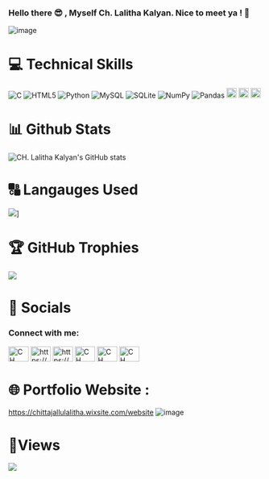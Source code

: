 ###   Hello there 😎 , Myself Ch. Lalitha Kalyan. Nice to meet ya ! 🤝

![image](https://user-images.githubusercontent.com/77020331/198872023-9fd4f566-a4ad-44c0-bea6-c04674239593.png)

# 💻 Technical Skills
![C](https://img.shields.io/badge/c-%2300599C.svg?style=for-the-badge&logo=c&logoColor=white)  ![HTML5](https://img.shields.io/badge/html5-%23E34F26.svg?style=for-the-badge&logo=html5&logoColor=white)  ![Python](https://img.shields.io/badge/python-3670A0?style=for-the-badge&logo=python&logoColor=ffdd54)      ![MySQL](https://img.shields.io/badge/mysql-%2300f.svg?style=for-the-badge&logo=mysql&logoColor=white) ![SQLite](https://img.shields.io/badge/sqlite-%2307405e.svg?style=for-the-badge&logo=sqlite&logoColor=white) ![NumPy](https://img.shields.io/badge/numpy-%23013243.svg?style=for-the-badge&logo=numpy&logoColor=white) ![Pandas](https://img.shields.io/badge/pandas-%23150458.svg?style=for-the-badge&logo=pandas&logoColor=white)
<img src="https://img.shields.io/badge/Github-%23121011?style=plastic&logo=github&logoColor=white" height=20>
<img src="https://img.shields.io/badge/Visual_Studio_Code-0078D4?style=plastic&logo=visual%20studio%20code&logoColor=white" height=20>
<img src="https://img.shields.io/badge/PowerBI-F2C811?style=plastic&logo=Power%20BI&logoColor=black" height=20>


# 📊 Github Stats
![CH. Lalitha Kalyan's GitHub stats](https://github-readme-stats.vercel.app/api?username=kalyan0309&show_icons=true&theme=radical)

# 🔠 Langauges Used
![](https://github-readme-stats.vercel.app/api/top-langs/?username=kalyan0309&langs_count=8&theme=radical)]

# 🏆 GitHub Trophies
![](https://github-profile-trophy.vercel.app/?username=kalyan0309&theme=radical&no-frame=true&no-bg=false&margin-w=4)

# 🔗 Socials
<h3 align="left">Connect with me:</h3>
<p align="left">
<a href="https://www.linkedin.com/in/ch-lalitha-kalyan-2273391aa" target="blank"><img align="center" src="https://raw.githubusercontent.com/rahuldkjain/github-profile-readme-generator/master/src/images/icons/Social/linked-in-alt.svg" alt="CH. LALITHA KALYAN" height="30" width="40" /></a>
  <a href="https://kaggle.com/https://www.kaggle.com/chlalithakalyan" target="blank"><img align="center" src="https://raw.githubusercontent.com/rahuldkjain/github-profile-readme-generator/master/src/images/icons/Social/kaggle.svg" alt="https://www.kaggle.com/chlalithakalyan" height="30" width="40" /></a>
<a href="https://medium.com/https://medium.com/@chittajallulalithakalyan38" target="blank"><img align="center" src="https://raw.githubusercontent.com/rahuldkjain/github-profile-readme-generator/master/src/images/icons/Social/medium.svg" alt="https://medium.com/@chittajallulalithakalyan38" height="30" width="40" /></a>
<a href="https://www.codechef.com/users/ck4873" target="blank"><img align="center" src="https://cdn.jsdelivr.net/npm/simple-icons@3.1.0/icons/codechef.svg" alt="CH. LALITHA KALYAN" height="30" width="40" /></a>
<a href="https://www.hackerrank.com/chittajallulali1" target="blank"><img align="center" src="https://raw.githubusercontent.com/rahuldkjain/github-profile-readme-generator/master/src/images/icons/Social/hackerrank.svg" alt="CH. LALITHA KALYAN" height="30" width="40" /></a>
<a href="https://leetcode.com/Kalyan_2003/" target="blank"><img align="center" src="https://raw.githubusercontent.com/rahuldkjain/github-profile-readme-generator/master/src/images/icons/Social/leet-code.svg" alt="CH. LALITHA KALYAN" height="30" width="40" /></a>
</p>

# 🌐 Portfolio Website :
https://chittajallulalitha.wixsite.com/website
![image](https://user-images.githubusercontent.com/77020331/199297812-2feeeae7-ee07-450e-a088-4c5723f7c5ab.png)


# 👀Views
![](https://komarev.com/ghpvc/?username=kalyan0309&label=PROFILE+VIEWS)


